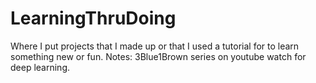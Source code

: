 # LearningThruDoing
Where I put projects that I made up or that I used a tutorial for to learn something new or fun.
Notes:
3Blue1Brown series on youtube watch for deep learning. 
